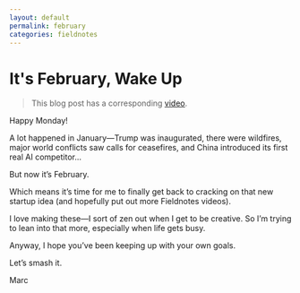 ```yaml
---
layout: default
permalink: february
categories: fieldnotes
---
```


# It's February, Wake Up

> This blog post has a corresponding [video](https://www.youtube.com/watch?v=iXbKuyyIOpk&lc=&ab_channel=Marc%27sFieldnotes).

Happy Monday!

A lot happened in January—Trump was inaugurated, there were wildfires, major world conflicts saw calls for ceasefires, and China introduced its first real AI competitor…

But now it’s February.

Which means it’s time for me to finally get back to cracking on that new startup idea (and hopefully put out more Fieldnotes videos).

I love making these—I sort of zen out when I get to be creative. So I’m trying to lean into that more, especially when life gets busy.

Anyway, I hope you’ve been keeping up with your own goals.

Let’s smash it.

Marc
